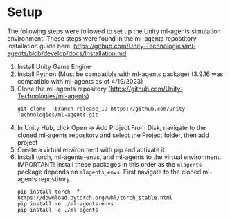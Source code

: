 # Setup

The following steps were followed to set up the Unity ml-agents simulation environment.
These steps were found in the ml-agents repostitory installation guide here: https://github.com/Unity-Technologies/ml-agents/blob/develop/docs/Installation.md

1. Install Unity Game Engine
2. Install Python (Must be compatible with ml-agents package) (3.9.16 was compatible with ml-agents as of 4/19/2023)
3. Clone the ml-agents repository (https://github.com/Unity-Technologies/ml-agents)
    ```
    git clone --branch release_19 https://github.com/Unity-Technologies/ml-agents.git
    ```
4. In Unity Hub, click Open -> Add Project From Disk, navigate to the cloned ml-agents repository and select the Project folder, then add project
5. Create a virtual environment with pip and activate it.
6. Install torch, ml-agents-envs, and ml-agents to the virtual environment. IMPORTANT! Install these packages in this order as the `mlagents` package depends on `mlagents_envs`. First navigate to the cloned ml-agents repostitory.
    ```
    pip install torch -f https://download.pytorch.org/whl/torch_stable.html
    pip install -e ./ml-agents-envs
    pip install -e ./ml-agents
    ```